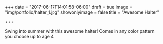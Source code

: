 +++
date = "2017-06-17T14:01:58-06:00"
draft = true
image = "img/portfolio/halter_1.jpg"
showonlyimage = false
title = "Awesome Halter"

+++

Swing into summer with this awesome halter! Comes in any color pattern you choose up to age 4! 
